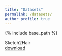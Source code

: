 ```yaml
---
title: "Datasets"
permalink: /datasets/
author_profile: true
---
```


{% include base_path %}

Sketch2Hair  
[download](https://drive.google.com/file/d/1PeD1CcY1D_JOdqfr6DkkdtDl_w_u_-F6/view?usp=sharing/)
